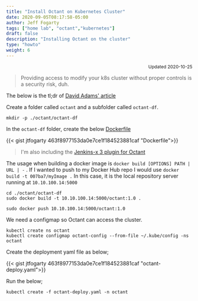 ```yaml
---
title: "Install Octant on Kubernetes Cluster"
date: 2020-09-05T08:17:58-05:00
author: Jeff Fogarty
tags: ["home lab", "octant","kubernetes"]
draft: false
description: "Installing Octant on the cluster"
type: "howto"
weight: 6
---
```

<div style="font-size: 12px; text-align: right !important"; >Updated 2020-10-25 </div><p>

> Providing access to modify your k8s cluster without proper controls is a security risk, duh.

The below is the tl;dr of [David Adams' article](https://medium.com/swlh/running-octant-as-a-container-on-vsphere-with-kubernetes-7845a34584fc)

Create a folder called `octant` and a subfolder called `octant-df`. 

```
mkdir -p ./octant/octant-df
```

In the `octant-df` folder, create the below [Dockerfile]() 

{{< gist jtfogarty 463f8977153da0e7ce1f184523881caf "Dockerfile">}}
> I'm also including the [Jenkins-x 3 plugin for Octant](https://github.com/jenkins-x/octant-jx/releases/)

The usage when building a docker image is `docker build [OPTIONS] PATH | URL | -` .  If I wanted to push to my Docker Hub repo I would use `docker build -t 007ba7/myImage .` In this case, it is the local repository server running at `10.10.100.14:5000`

```
cd ./octant/octant-df
sudo docker build -t 10.10.100.14:5000/octant:1.0 .
```

```
sudo docker push 10.10.100.14:5000/octant:1.0
```

We need a configmap so Octant can access the cluster.
```
kubectl create ns octant
kubectl create configmap octant-config --from-file ~/.kube/config -ns octant
```

Create the deployment yaml file as below;

{{< gist jtfogarty 463f8977153da0e7ce1f184523881caf "octant-deploy.yaml">}}


Run the below;
```
kubectl create -f octant-deploy.yaml -n octant
```
